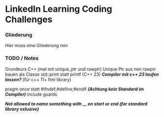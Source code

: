 # LinkedIn Learning Coding Challenges

### Gliederung
Hier muss eine Gliederung rein

### TODO / Notes
Grundkurs C++ (mal mit unique_ptr und rawptr)
Unique Ptr aus nen rawptr bauen als Classe 
std::print statt printf (C++ 23) ***Compiler mit c++ 23 laufen lassen?*** (für c++ 11+ fmt-library)

pragm once statt #ifndef;#define;#endif ***(Achtung kein Standard im Compiler)***
include guards

***Not allowed to name something with __ on start or end (for standard library exlusive)***